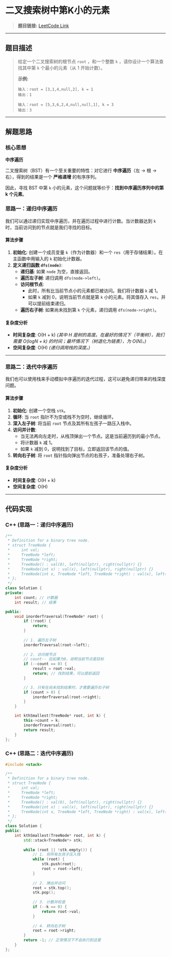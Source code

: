 # 二叉搜索树中第K小的元素

> **题目链接:** [LeetCode Link](https://leetcode.cn/problems/kth-smallest-element-in-a-bst/)

---

## 题目描述

> 给定一个二叉搜索树的根节点 `root` ，和一个整数 `k` ，请你设计一个算法查找其中第 `k` 个最小的元素（从 1 开始计数）。
>
> **示例:**
> ```
> 输入：root = [3,1,4,null,2], k = 1
> 输出：1
> ```
>
> ```
> 输入：root = [5,3,6,2,4,null,null,1], k = 3
> 输出：3
> ```

---

## 解题思路

### 核心思想
**中序遍历**

二叉搜索树（BST）有一个至关重要的特性：对它进行 **中序遍历**（左 -> 根 -> 右），得到的结果是一个 **严格递增** 的有序序列。

因此，寻找 BST 中第 `k` 小的元素，这个问题就等价于：**找到中序遍历序列中的第 k 个元素**。

### 思路一：递归中序遍历

我们可以通过递归实现中序遍历，并在遍历过程中进行计数。当计数器达到 `k` 时，当前访问到的节点就是我们寻找的目标。

#### 算法步骤
1.  **初始化**: 创建一个成员变量 `k`（作为计数器）和一个 `res`（用于存储结果）。在主函数中用输入的 `k` 初始化计数器。
2.  **定义递归函数 `dfs(node)`**:
    *   **递归基**: 如果 `node` 为空，直接返回。
    *   **遍历左子树**: 递归调用 `dfs(node->left)`。
    *   **访问根节点**:
        *   此时，所有比当前节点小的元素都已被访问。我们将计数器 `k` 减 1。
        *   如果 `k` 减到 0，说明当前节点就是第 `k` 小的元素。将其值存入 `res`，并可以提前结束递归。
    *   **遍历右子树**: 如果尚未找到第 `k` 个元素，递归调用 `dfs(node->right)`。

#### 复杂度分析
- **时间复杂度**: O(H + k)
  *(其中 H 是树的高度。在最好的情况下（平衡树），我们需要 O(logN + k) 的时间；最坏情况下（树退化为链表），为 O(N)。)*
- **空间复杂度**: O(H)
  *(递归调用栈的深度。)*

---

### 思路二：迭代中序遍历

我们也可以使用栈来手动模拟中序遍历的迭代过程，这可以避免递归带来的栈深度问题。

#### 算法步骤
1.  **初始化**: 创建一个空栈 `stk`。
2.  **循环**: 当 `root` 指针不为空或栈不为空时，继续循环。
3.  **深入左子树**: 将当前 `root` 节点及其所有左孩子一路压入栈中。
4.  **访问并计数**:
    *   当无法再向左走时，从栈顶弹出一个节点。这是当前遍历到的最小节点。
    *   将计数器 `k` 减 1。
    *   如果 `k` 减到 0，说明找到了目标，立即返回该节点的值。
5.  **转向右子树**: 将 `root` 指针指向弹出节点的右孩子，准备处理右子树。

#### 复杂度分析
- **时间复杂度**: O(H + k)
- **空间复杂度**: O(H)

---

## 代码实现

### C++ (思路一：递归中序遍历)

```cpp
/**
 * Definition for a binary tree node.
 * struct TreeNode {
 *     int val;
 *     TreeNode *left;
 *     TreeNode *right;
 *     TreeNode() : val(0), left(nullptr), right(nullptr) {}
 *     TreeNode(int x) : val(x), left(nullptr), right(nullptr) {}
 *     TreeNode(int x, TreeNode *left, TreeNode *right) : val(x), left(left), right(right) {}
 * };
 */
class Solution {
private:
    int count; // 计数器
    int result; // 结果

public:
    void inorderTraversal(TreeNode* root) {
        if (!root) {
            return;
        }
        
        // 1. 遍历左子树
        inorderTraversal(root->left);
        
        // 2. 访问根节点
        // count-- 后如果为0，说明当前节点是目标
        if (--count == 0) {
            result = root->val;
            return; // 找到结果，可以提前返回
        }

        // 3. 只有在尚未找到结果时，才需要遍历右子树
        if (count > 0) {
            inorderTraversal(root->right);
        }
    }

    int kthSmallest(TreeNode* root, int k) {
        this->count = k;
        inorderTraversal(root);
        return result;
    }
};
```
### C++ (思路二：迭代中序遍历)
```C++
#include <stack>

/**
 * Definition for a binary tree node.
 * struct TreeNode {
 *     int val;
 *     TreeNode *left;
 *     TreeNode *right;
 *     TreeNode() : val(0), left(nullptr), right(nullptr) {}
 *     TreeNode(int x) : val(x), left(nullptr), right(nullptr) {}
 *     TreeNode(int x, TreeNode *left, TreeNode *right) : val(x), left(left), right(right) {}
 * };
 */
class Solution {
public:
    int kthSmallest(TreeNode* root, int k) {
        std::stack<TreeNode*> stk;
        
        while (root || !stk.empty()) {
            // 1. 将所有左孩子压入栈
            while (root) {
                stk.push(root);
                root = root->left;
            }
            
            // 2. 弹出并访问
            root = stk.top();
            stk.pop();
            
            // 3. 计数并检查
            if (--k == 0) {
                return root->val;
            }
            
            // 4. 转向右子树
            root = root->right;
        }
        return -1; // 正常情况下不会执行到这里
    }
};
```